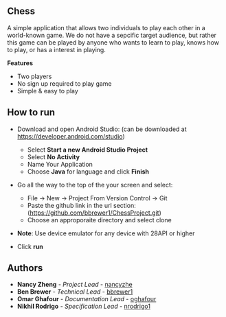 ## Chess
A simple application that allows two individuals to play each other in a world-known game. We do not have a sepcific target audience, but rather this game can be played by anyone who wants to learn to play, knows how to play, or has a interest in playing. 

**Features**
* Two players
* No sign up required to play game
* Simple & easy to play

## How to run 
* Download and open Android Studio: (can be downloaded at https://developer.android.com/studio)
    * Select **Start a new Android Studio Project**
    * Select **No Activity**
    * Name Your Application 
    * Choose **Java** for language and click **Finish**
* Go all the way to the top of the your screen and select:
    * File -> New -> Project From Version Control -> Git
    * Paste the github link in the url section: (https://github.com/bbrewer1/ChessProject.git)
    * Choose an approporaite directory and select clone
    
* **Note**: Use device emulator for any device with 28API or higher
* Click **run**

## Authors
* **Nancy Zheng** - *Project Lead* - [nancyzhe](https://github.com/nancyzhe)
* **Ben Brewer** - *Technical Lead* - [bbrewer1](https://github.com/bbrewer1)
* **Omar Ghafour** - *Documentation Lead* - [oghafour](https://github.com/oghafour)
* **Nikhil Rodrigo** - *Specification Lead* - [nrodrigo1](https://github.com/nrodrigo1)


